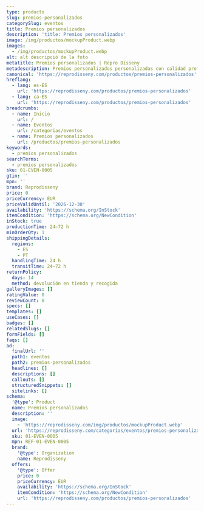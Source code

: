```yaml
---
type: producto
slug: premios-personalizados
categorySlug: eventos
title: Premios personalizados
description: 'title: Premios personalizados'
image: /img/productos/mockupProduct.webp
images:
  - /img/productos/mockupProduct.webp
alt: alt descripció de la foto
metatitle: Premios personalizados | Repro Disseny
metadescription: Premios personalizados personalizadas con calidad profesional en Cataluña.
canonical: 'https://reprodisseny.com/productos/premios-personalizados'
hreflang:
  - lang: es-ES
    url: 'https://reprodisseny.com/productos/premios-personalizados'
  - lang: ca-ES
    url: 'https://reprodisseny.com/productos/premios-personalizados'
breadcrumbs:
  - name: Inicio
    url: /
  - name: Eventos
    url: /categorias/eventos
  - name: Premios personalizados
    url: /productos/premios-personalizados
keywords:
  - premios personalizados
searchTerms:
  - premios personalizados
sku: 01-EVEN-0005
gtin: ''
mpn: ''
brand: Reprodisseny
price: 0
priceCurrency: EUR
priceValidUntil: '2026-12-30'
availability: 'https://schema.org/InStock'
itemCondition: 'https://schema.org/NewCondition'
inStock: true
productionTime: 24–72 h
minOrderQty: 1
shippingDetails:
  regions:
    - ES
    - PT
  handlingTime: 24 h
  transitTime: 24–72 h
returnPolicy:
  days: 14
  method: devolución en tienda y recogida
galleryImages: []
ratingValue: 0
reviewCount: 0
specs: []
templates: []
useCases: []
badges: []
relatedSlugs: []
formFields: []
faqs: []
ad:
  finalUrl: ''
  path1: eventos
  path2: premios-personalizados
  headlines: []
  descriptions: []
  callouts: []
  structuredSnippets: []
  sitelinks: []
schema:
  '@type': Product
  name: Premios personalizados
  description: ''
  image:
    - 'https://reprodisseny.com/img/productos/mockupProduct.webp'
  url: 'https://reprodisseny.com/categorias/eventos/premios-personalizados'
  sku: 01-EVEN-0005
  mpn: REF-01-EVEN-0005
  brand:
    '@type': Organization
    name: Reprodisseny
  offers:
    '@type': Offer
    price: 0
    priceCurrency: EUR
    availability: 'https://schema.org/InStock'
    itemCondition: 'https://schema.org/NewCondition'
    url: 'https://reprodisseny.com/productos/premios-personalizados'
---
```


